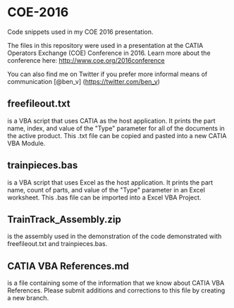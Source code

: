 # COE-2016
Code snippets used in my COE 2016 presentation.

The files in this repository were used in a presentation at the CATIA Operators Exchange (COE) Conference in 2016.
Learn more about the conference here: http://www.coe.org/2016conference  

You can also find me on Twitter if you prefer more informal means of communication [@ben_v] (https://twitter.com/ben_v)

## freefileout.txt
is a VBA script that uses CATIA as the host application. It prints the part name, index, and value of the "Type" parameter for all of the documents in the active product. This .txt file can be copied and pasted into a new CATIA VBA Module.

## trainpieces.bas
is a VBA script that uses Excel as the host application. It prints the part name, count of parts, and value of the "Type" parameter in an Excel worksheet. This .bas file can be imported into a Excel VBA Project.

## TrainTrack_Assembly.zip
is the assembly used in the demonstration of the code demonstrated with freefileout.txt and trainpieces.bas.

## CATIA VBA References.md
is a file containing some of the information that we know about CATIA VBA References. Please submit additions and corrections to this file by creating a new branch.
